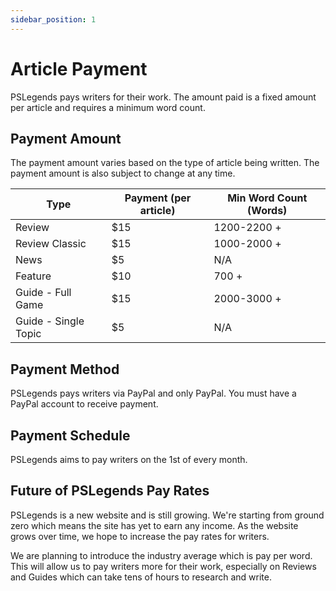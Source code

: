 ```yaml
---
sidebar_position: 1
---
```


# Article Payment

PSLegends pays writers for their work. The amount paid is a fixed amount per article and requires a minimum word count. 

## Payment Amount

The payment amount varies based on the type of article being written. The payment amount is also subject to change at any time.

| Type                 | Payment (per article) | Min Word Count (Words) |
|----------------------|-----------------------|------------------------|
| Review               | $15                   | 1200-2200 +            |
| Review Classic       | $15                   | 1000-2000 +            |
| News                 | $5                    | N/A                    |
| Feature              | $10                   | 700 +                  |
| Guide - Full Game    | $15                   | 2000-3000 +            |
| Guide - Single Topic | $5                    | N/A                    |

## Payment Method

PSLegends pays writers via PayPal and only PayPal. You must have a PayPal account to receive payment.

## Payment Schedule

PSLegends aims to pay writers on the 1st of every month. 

## Future of PSLegends Pay Rates

PSLegends is a new website and is still growing. We're starting from ground zero which means the site has yet to earn any income. As the website grows over time, we hope to increase the pay rates for writers.

We are planning to introduce the industry average which is pay per word. This will allow us to pay writers more for their work, especially on Reviews and Guides which can take tens of hours to research and write.
